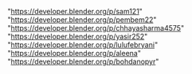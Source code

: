 "https://developer.blender.org/p/sam121"
"https://developer.blender.org/p/pembem22"
"https://developer.blender.org/p/chhayasharma4575"
"https://developer.blender.org/p/yasir252"
"https://developer.blender.org/p/lulufebryani"
"https://developer.blender.org/p/aleena"
"https://developer.blender.org/p/bohdanopyr"
 
 
